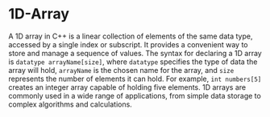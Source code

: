 # 1D-Array
A 1D array in C++ is a linear collection of elements of the same data type, accessed by a single index or subscript. It provides a convenient way to store and manage a sequence of values. The syntax for declaring a 1D array is `datatype arrayName[size]`, where `datatype` specifies the type of data the array will hold, `arrayName` is the chosen name for the array, and `size` represents the number of elements it can hold. For example, `int numbers[5]` creates an integer array capable of holding five elements. 1D arrays are commonly used in a wide range of applications, from simple data storage to complex algorithms and calculations.

